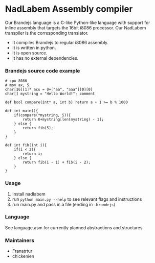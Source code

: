 # NadLabem Assembly compiler
Our Brandejs language is a C-like Python-like language with support for inline assembly that targets the 16bit i8086 processor. Our NadLabem transpiler is the corresponding translator.  
 - It compiles Brandejs to regular i8086 assembly.
 - It is written in python.
 - It is open source.
 - It has no external dependencies.

### Brandejs source code example
```
# cpu 8086
# mov ax, 5
char[16][1]* acu = 0+["aa", "aaa"][0][0]
char[] mystring = "Hello World!"; comment

def bool compare(int* a, int b) return a + 1 >= b % 1000

def int main(){
    if(compare(*mystring, 5)){
        return 0+mystring[len(mystring) - 1];
    } else {
        return fib(5);
    }
}

def int fib(int i){
    if(i < 2){
        return i;
    } else {
        return fib(i - 1) + fib(i - 2);
    }
}
```

### Usage
1) Install nadlabem
2) run `python main.py --help` to see relevant flags and instructions
3) run main.py and pass in a file (ending in `.brandejs`)

### Language

See language.asm for currently planned abstractions and structures.

### Maintainers
 - Franatrtur
 - chickenien